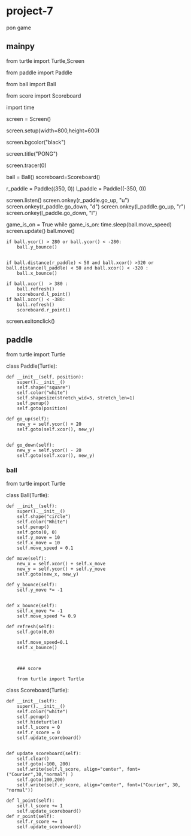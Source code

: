 # project-7
pon game

## mainpy

from turtle import Turtle,Screen

from paddle import Paddle

from ball import Ball

from score import Scoreboard

import time

screen = Screen()

screen.setup(width=800,height=600)

screen.bgcolor("black")

screen.title("PONG")

screen.tracer(0)

ball = Ball()
scoreboard=Scoreboard()

r_paddle = Paddle((350, 0))
l_paddle = Paddle((-350, 0))

screen.listen()
screen.onkey(r_paddle.go_up, "u")
screen.onkey(r_paddle.go_down, "d")
screen.onkey(l_paddle.go_up, "r")
screen.onkey(l_paddle.go_down, "l")



game_is_on = True
while game_is_on:
    time.sleep(ball.move_speed)
    screen.update()
    ball.move()

    if ball.ycor() > 280 or ball.ycor() < -280:
        ball.y_bounce()


    if ball.distance(r_paddle) < 50 and ball.xcor() >320 or ball.distance(l_paddle) < 50 and ball.xcor() < -320 :
        ball.x_bounce()

    if ball.xcor()  > 380 :
        ball.refresh()
        scoreboard.l_point()
    if ball.xcor() < -380:
        ball.refresh()
        scoreboard.r_point()



screen.exitonclick()














## paddle

from turtle import Turtle

class Paddle(Turtle):

    def __init__(self, position):
        super().__init__()
        self.shape("square")
        self.color("white")
        self.shapesize(stretch_wid=5, stretch_len=1)
        self.penup()
        self.goto(position)

    def go_up(self):
        new_y = self.ycor() + 20
        self.goto(self.xcor(), new_y)


    def go_down(self):
        new_y = self.ycor() - 20
        self.goto(self.xcor(), new_y)
        
        
        
        
        
 ### ball
 from turtle import Turtle

class Ball(Turtle):

    def __init__(self):
        super().__init__()
        self.shape("circle")
        self.color("White")
        self.penup()
        self.goto(0, 0)
        self.y_move = 10
        self.x_move = 10
        self.move_speed = 0.1

    def move(self):
        new_x = self.xcor() + self.x_move
        new_y = self.ycor() + self.y_move
        self.goto(new_x, new_y)

    def y_bounce(self):
        self.y_move *= -1


    def x_bounce(self):
        self.x_move *= -1
        self.move_speed *= 0.9

    def refresh(self):
        self.goto(0,0)

        self.move_speed=0.1
        self.x_bounce()
        
        
        
        ### score
        
        from turtle import Turtle


class Scoreboard(Turtle):


    def __init__(self):
        super().__init__()
        self.color("white")
        self.penup()
        self.hideturtle()
        self.l_score = 0
        self.r_score = 0
        self.update_scoreboard()


    def update_scoreboard(self):
        self.clear()
        self.goto(-100, 200)
        self.write(self.l_score, align="center", font=("Courier",30,"normal") )
        self.goto(100,200)
        self.write(self.r_score, align="center", font=("Courier", 30, "normal"))

    def l_point(self):
        self.l_score += 1
        self.update_scoreboard()
    def r_point(self):
        self.r_score += 1
        self.update_scoreboard()
        
        
        
        
        
 
